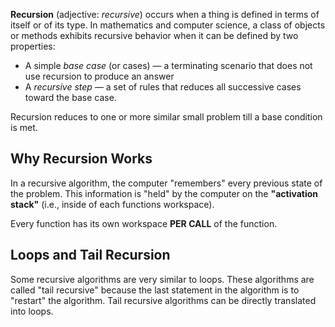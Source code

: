 **Recursion** (adjective: _recursive_) occurs when a thing is defined in terms of itself or of its type. In mathematics and computer science, a class of objects or methods exhibits recursive behavior when it can be defined by two properties:

-   A simple _base case_ (or cases) — a terminating scenario that does not use recursion to produce an answer
-   A _recursive step_ — a set of rules that reduces all successive cases toward the base case.

Recursion reduces to one or more similar small problem till a base condition is met.

## Why Recursion Works

In a recursive algorithm, the computer "remembers" every previous state of the problem. This information is "held" by the computer on the **"activation stack"** (i.e., inside of each functions workspace).

Every function has its own workspace **PER CALL** of the function.


## Loops and Tail Recursion

Some recursive algorithms are very similar to loops. These algorithms are called "tail recursive" because the last statement in the algorithm is to "restart" the algorithm. Tail recursive algorithms can be directly translated into loops.